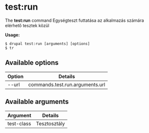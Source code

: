 # test:run
The **test:run** command Egységteszt futtatása az alkalmazás számára elérhető tesztek közül

**Usage:**
```
$ drupal test:run [arguments] [options] 
$ tr  
```

## Available options
Option | Details
-------|-------------
--url | commands.test.run.arguments.url

## Available arguments
Argument | Details
---------|-------------
test-class | Tesztosztály
